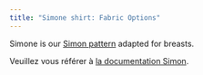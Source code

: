 ```yaml
---
title: "Simone shirt: Fabric Options"
---
```


<Note>

Simone is our [Simon pattern](/designs/simon/) adapted for breasts.

Veuillez vous référer à [la documentation Simon](/docs/patterns/simon/).

</Note>
